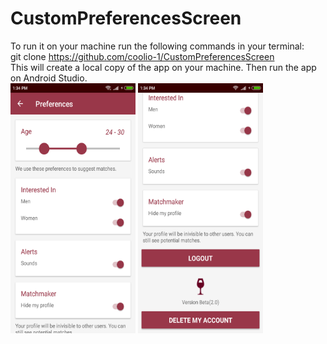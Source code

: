 # CustomPreferencesScreen
To run it on your machine run the following commands in your terminal:
<br>
git clone https://github.com/coolio-1/CustomPreferencesScreen
<br>
This will create a local copy of the app on your machine.
Then run the app on Android Studio.
<br>
<img src="https://github.com/coolio-1/CustomPreferencesScreen/blob/master/Screenshot_2018-03-25-13-34-43-093_com.coolio1.android.custompreferencesscreen.png" 
width="200" height="400"/>
<img src="https://github.com/coolio-1/CustomPreferencesScreen/blob/master/Screenshot_2018-03-25-13-34-55-359_com.coolio1.android.custompreferencesscreen.png"
width="200" height="400"/>
